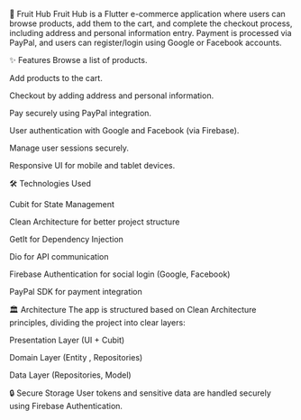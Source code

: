 🍓 Fruit Hub
Fruit Hub is a Flutter e-commerce application where users can browse products, add them to the cart, and complete the checkout process, including address and personal information entry. Payment is processed via PayPal, and users can register/login using Google or Facebook accounts.

✨ Features
Browse a list of products.

Add products to the cart.

Checkout by adding address and personal information.

Pay securely using PayPal integration.

User authentication with Google and Facebook (via Firebase).

Manage user sessions securely.

Responsive UI for mobile and tablet devices.

🛠️ Technologies Used

Cubit for State Management

Clean Architecture for better project structure

GetIt for Dependency Injection

Dio for API communication

Firebase Authentication for social login (Google, Facebook)

PayPal SDK for payment integration

🏛️ Architecture
The app is structured based on Clean Architecture principles, dividing the project into clear layers:

Presentation Layer (UI + Cubit)

Domain Layer (Entity , Repositories)

Data Layer (Repositories, Model)

🔒 Secure Storage
User tokens and sensitive data are handled securely using Firebase Authentication.


